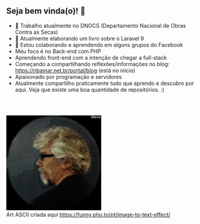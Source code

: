 ## Seja bem vinda(o)! 👋

- 🔭 Trabalho atualmente no DNOCS (Departamento Nacional de Obras Contra as Secas)
- 🌱 Atualmente elaborando um livro sobre o Laravel 9
- 🤔 Estou colaborando e aprendendo em alguns grupos do Facebook
- Meu foco é no Back-end com PHP
- Aprendendo front-end com a intenção de chegar a full-stack
- Começando a compartilhando reflexões/informações no blog: https://ribamar.net.br/portal/blog (está no início)
- Apaixonado por programação e servidores
- Atualmente compartilho praticamente tudo que aprendo e descubro por aqui. Veja que existe uma boa quantidade de repositórios. :)
<pre>


</pre>
<img src="riba-ascii.jpg" width="50%"/><br>
Art ASCII criada aqui https://funny.pho.to/pt/image-to-text-effect/
